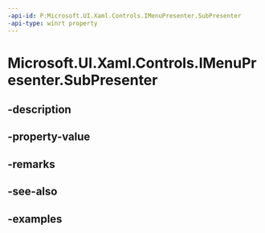```yaml
---
-api-id: P:Microsoft.UI.Xaml.Controls.IMenuPresenter.SubPresenter
-api-type: winrt property
---
```


# Microsoft.UI.Xaml.Controls.IMenuPresenter.SubPresenter

<!--
public Microsoft.UI.Xaml.Controls.IMenuPresenter SubPresenter { get; set; }
-->


## -description

## -property-value

## -remarks

## -see-also

## -examples


